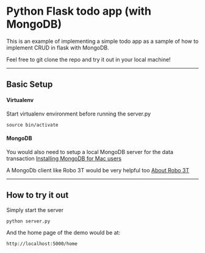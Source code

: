 
# Python Flask todo app (with MongoDB)

This is an example of implementing a simple todo app as a sample of how to implement CRUD in flask with MongoDB.

Feel free to git clone the repo and try it out in your local machine!

***

## Basic Setup

#### Virtualenv
Start virtualenv environment before running the server.py
```Start vitrualenv
source bin/activate
```

#### MongoDB
You would also need to setup a local MongoDB server for the data transaction
[Installing MongoDB for Mac users](https://treehouse.github.io/installation-guides/mac/mongo-mac.html)

A MongoDb client like Robo 3T would be very helpful too
[About Robo 3T](https://robomongo.org/)
***

## How to try it out

Simply start the server
```Start server
python server.py
```

And the home page of the demo would be at:
```Home page address
http://localhost:5000/home
```